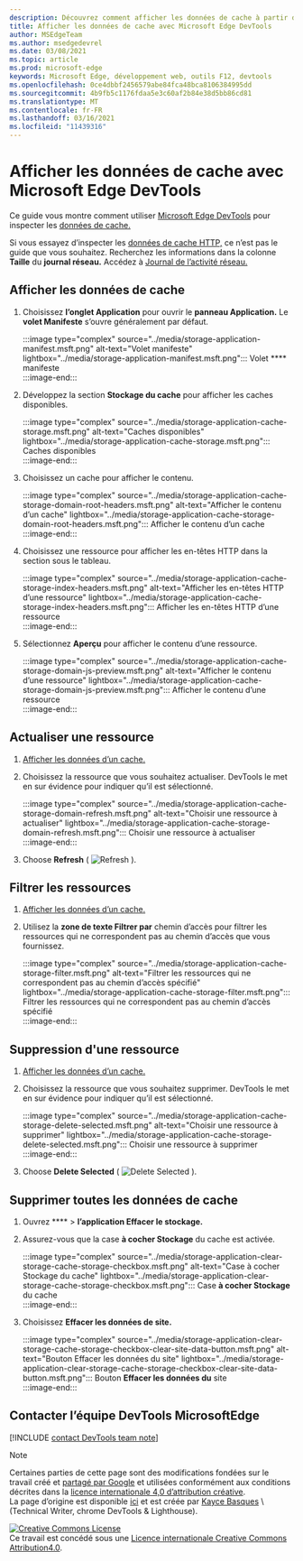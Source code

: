 ```yaml
---
description: Découvrez comment afficher les données de cache à partir du panneau Application de Microsoft Edge DevTools.
title: Afficher les données de cache avec Microsoft Edge DevTools
author: MSEdgeTeam
ms.author: msedgedevrel
ms.date: 03/08/2021
ms.topic: article
ms.prod: microsoft-edge
keywords: Microsoft Edge, développement web, outils F12, devtools
ms.openlocfilehash: 0ce4dbbf2456579abe84fca48bca8106384995dd
ms.sourcegitcommit: 4b9fb5c1176fdaa5e3c60af2b84e38d5bb86cd81
ms.translationtype: MT
ms.contentlocale: fr-FR
ms.lasthandoff: 03/16/2021
ms.locfileid: "11439316"
---
```

<!-- Copyright Kayce Basques 

   Licensed under the Apache License, Version 2.0 (the "License");
   you may not use this file except in compliance with the License.
   You may obtain a copy of the License at

       https://www.apache.org/licenses/LICENSE-2.0

   Unless required by applicable law or agreed to in writing, software
   distributed under the License is distributed on an "AS IS" BASIS,
   WITHOUT WARRANTIES OR CONDITIONS OF ANY KIND, either express or implied.
   See the License for the specific language governing permissions and
   limitations under the License.  -->

# <a name="view-cache-data-with-microsoft-edge-devtools"></a>Afficher les données de cache avec Microsoft Edge DevTools  

Ce guide vous montre comment utiliser [Microsoft Edge DevTools][MicrosoftEdgeDevTools] pour inspecter les [données de cache.][MDNCache]  

Si vous essayez d’inspecter les [données de cache HTTP,][MDNHTTPCaching] ce n’est pas le guide que vous souhaitez.  Recherchez les informations dans la colonne **Taille** du **journal réseau.**  Accédez à [Journal de l’activité réseau.][DevtoolsNetworkLogActivity]  

## <a name="view-cache-data"></a>Afficher les données de cache  

1.  Choisissez **l’onglet Application** pour ouvrir le **panneau Application.**  Le **volet Manifeste** s’ouvre généralement par défaut.  
    
    :::image type="complex" source="../media/storage-application-manifest.msft.png" alt-text="Volet manifeste" lightbox="../media/storage-application-manifest.msft.png":::
       Volet **** manifeste  
    :::image-end:::  
    
1.  Développez la section **Stockage du cache** pour afficher les caches disponibles.  
    
    :::image type="complex" source="../media/storage-application-cache-storage.msft.png" alt-text="Caches disponibles" lightbox="../media/storage-application-cache-storage.msft.png":::
       Caches disponibles  
    :::image-end:::  
    
1.  Choisissez un cache pour afficher le contenu.  
    
    :::image type="complex" source="../media/storage-application-cache-storage-domain-root-headers.msft.png" alt-text="Afficher le contenu d’un cache" lightbox="../media/storage-application-cache-storage-domain-root-headers.msft.png":::
       Afficher le contenu d’un cache  
    :::image-end:::  
    
1.  Choisissez une ressource pour afficher les en-têtes HTTP dans la section sous le tableau.  
    
    :::image type="complex" source="../media/storage-application-cache-storage-index-headers.msft.png" alt-text="Afficher les en-têtes HTTP d’une ressource" lightbox="../media/storage-application-cache-storage-index-headers.msft.png":::
       Afficher les en-têtes HTTP d’une ressource  
    :::image-end:::  
    
1.  Sélectionnez **Aperçu** pour afficher le contenu d’une ressource.  
    
    :::image type="complex" source="../media/storage-application-cache-storage-domain-js-preview.msft.png" alt-text="Afficher le contenu d’une ressource" lightbox="../media/storage-application-cache-storage-domain-js-preview.msft.png":::
       Afficher le contenu d’une ressource  
    :::image-end:::  
    
## <a name="refresh-a-resource"></a>Actualiser une ressource  

1.  [Afficher les données d’un cache.](#view-cache-data)  
1.  Choisissez la ressource que vous souhaitez actualiser.  DevTools le met en sur évidence pour indiquer qu’il est sélectionné.  
    
    :::image type="complex" source="../media/storage-application-cache-storage-domain-refresh.msft.png" alt-text="Choisir une ressource à actualiser" lightbox="../media/storage-application-cache-storage-domain-refresh.msft.png":::
       Choisir une ressource à actualiser  
    :::image-end:::  
    
1.  Choose **Refresh** \( ![ Refresh ](../media/refresh-icon.msft.png) \).  
    
## <a name="filter-resources"></a>Filtrer les ressources  

1.  [Afficher les données d’un cache.](#view-cache-data)  
1.  Utilisez la **zone de texte Filtrer par** chemin d’accès pour filtrer les ressources qui ne correspondent pas au chemin d’accès que vous fournissez.  
    
    :::image type="complex" source="../media/storage-application-cache-storage-filter.msft.png" alt-text="Filtrer les ressources qui ne correspondent pas au chemin d’accès spécifié" lightbox="../media/storage-application-cache-storage-filter.msft.png":::
       Filtrer les ressources qui ne correspondent pas au chemin d’accès spécifié  
    :::image-end:::  
    
## <a name="delete-a-resource"></a>Suppression d'une ressource  

1.  [Afficher les données d’un cache.](#view-cache-data)  
1.  Choisissez la ressource que vous souhaitez supprimer.  DevTools le met en sur évidence pour indiquer qu’il est sélectionné.  
    
    :::image type="complex" source="../media/storage-application-cache-storage-delete-selected.msft.png" alt-text="Choisir une ressource à supprimer" lightbox="../media/storage-application-cache-storage-delete-selected.msft.png":::
       Choisir une ressource à supprimer  
    :::image-end:::  
    
1.  Choose **Delete Selected** \( ![ Delete Selected ](../media/delete-icon.msft.png) \).  
    
## <a name="delete-all-cache-data"></a>Supprimer toutes les données de cache  

1.  Ouvrez ****  >  **l’application Effacer le stockage.**  
1.  Assurez-vous que la case **à cocher Stockage** du cache est activée.  
    
    :::image type="complex" source="../media/storage-application-clear-storage-cache-storage-checkbox.msft.png" alt-text="Case à cocher Stockage du cache" lightbox="../media/storage-application-clear-storage-cache-storage-checkbox.msft.png":::
       Case **à cocher Stockage** du cache  
    :::image-end:::  
    
1.  Choisissez **Effacer les données de site.**  
    
    :::image type="complex" source="../media/storage-application-clear-storage-cache-storage-checkbox-clear-site-data-button.msft.png" alt-text="Bouton Effacer les données du site" lightbox="../media/storage-application-clear-storage-cache-storage-checkbox-clear-site-data-button.msft.png":::
       Bouton **Effacer les données du** site  
    :::image-end:::  
    
## <a name="getting-in-touch-with-the-microsoft-edge-devtools-team"></a>Contacter l’équipe DevTools MicrosoftEdge  

[!INCLUDE [contact DevTools team note](../includes/contact-devtools-team-note.md)]  

<!-- links -->  

[MicrosoftEdgeDevTools]: ../../devtools-guide-chromium/index.md "Outils de développement Microsoft Edge (Chromium) | Documents Microsoft"  
[DevtoolsNetworkLogActivity]: ../network/index.md#log-network-activity  "Journal de l’activité réseau | Documents Microsoft"  

[MDNCache]: https://developer.mozilla.org/docs/Web/API/Cache "Cache | MDN"  
[MDNHTTPCaching]: https://developer.mozilla.org/docs/Web/HTTP/Caching "Mise en cache HTTP | MDN"  

> [!NOTE]
> Certaines parties de cette page sont des modifications fondées sur le travail créé et [partagé par Google][GoogleSitePolicies] et utilisées conformément aux conditions décrites dans la [licence internationale 4,0 d’attribution créative][CCA4IL].  
> La page d’origine est disponible [ici](https://developers.google.com/web/tools/chrome-devtools/storage/cache) et est créée par [Kayce Basques][KayceBasques] \ (Technical Writer, chrome DevTools \& Lighthouse\).  

[![Creative Commons License][CCby4Image]][CCA4IL]  
Ce travail est concédé sous une [Licence internationale Creative Commons Attribution4.0][CCA4IL].  

[CCA4IL]: https://creativecommons.org/licenses/by/4.0  
[CCby4Image]: https://i.creativecommons.org/l/by/4.0/88x31.png  
[GoogleSitePolicies]: https://developers.google.com/terms/site-policies  
[KayceBasques]: https://developers.google.com/web/resources/contributors/kaycebasques  
